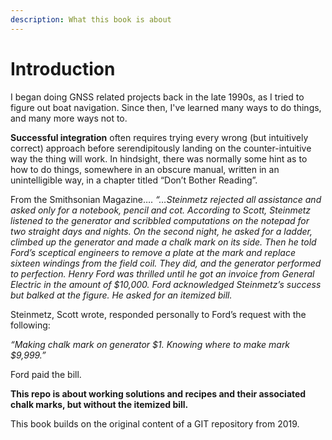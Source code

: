 ```yaml
---
description: What this book is about
---
```


# Introduction

I began doing GNSS related projects back in the late 1990s, as I tried to figure out boat navigation. Since then, I've learned many ways to do things, and many more ways not to.&#x20;

**Successful integration** often requires trying every wrong (but intuitively correct) approach before serendipitously landing on the counter-intuitive way the thing will work. In hindsight, there was normally some hint as to how to do things, somewhere in an obscure manual, written in an unintelligible way, in a chapter titled “Don’t Bother Reading”.

From the Smithsonian Magazine…. _“…Steinmetz rejected all assistance and asked only for a notebook, pencil and cot. According to Scott, Steinmetz listened to the generator and scribbled computations on the notepad for two straight days and nights. On the second night, he asked for a ladder, climbed up the generator and made a chalk mark on its side. Then he told Ford’s sceptical engineers to remove a plate at the mark and replace sixteen windings from the field coil. They did, and the generator performed to perfection. Henry Ford was thrilled until he got an invoice from General Electric in the amount of $10,000. Ford acknowledged Steinmetz’s success but balked at the figure. He asked for an itemized bill._

Steinmetz, Scott wrote, responded personally to Ford’s request with the following:

_“Making chalk mark on generator $1. Knowing where to make mark $9,999.”_

Ford paid the bill.

**This repo is about working solutions and recipes and their associated chalk marks, but without the itemized bill.**

This book builds on the original content of a GIT repository from 2019.&#x20;
